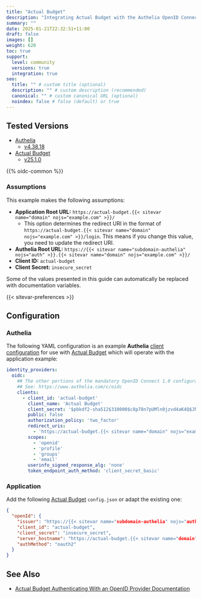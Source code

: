 ```yaml
---
title: "Actual Budget"
description: "Integrating Actual Budget with the Authelia OpenID Connect 1.0 Provider."
summary: ""
date: 2025-01-21T22:32:51+11:00
draft: false
images: []
weight: 620
toc: true
support:
  level: community
  versions: true
  integration: true
seo:
  title: "" # custom title (optional)
  description: "" # custom description (recommended)
  canonical: "" # custom canonical URL (optional)
  noindex: false # false (default) or true
---
```


## Tested Versions

* [Authelia]
  * [v4.38.18](https://github.com/authelia/authelia/releases/tag/v4.38.18)
* [Actual Budget]
  * [v25.1.0](https://github.com/actualbudget/actual/releases/tag/v25.1.0)

{{% oidc-common %}}

### Assumptions

This example makes the following assumptions:

* __Application Root URL:__ `https://actual-budget.{{< sitevar name="domain" nojs="example.com" >}}/`
  * This option determines the redirect URI in the format of
        `https://actual-budget.{{< sitevar name="domain" nojs="example.com" >}}/login`.
        This means if you change this value, you need to update the redirect URI.
* __Authelia Root URL:__ `https://{{< sitevar name="subdomain-authelia" nojs="auth" >}}.{{< sitevar name="domain" nojs="example.com" >}}/`
* __Client ID:__ `actual-budget`
* __Client Secret:__ `insecure_secret`

Some of the values presented in this guide can automatically be replaced with documentation variables.

{{< sitevar-preferences >}}

## Configuration

### Authelia

The following YAML configuration is an example __Authelia__ [client configuration] for use with [Actual Budget] which will operate with the application example:

```yaml {title="configuration.yml"}
identity_providers:
  oidc:
    ## The other portions of the mandatory OpenID Connect 1.0 configuration go here.
    ## See: https://www.authelia.com/c/oidc
    clients:
      - client_id: 'actual-budget'
        client_name: 'Actual Budget'
        client_secret: '$pbkdf2-sha512$310000$c8p78n7pUMln0jzvd4aK4Q$JNRBzwAo0ek5qKn50cFzzvE9RXV88h1wJn5KGiHrD0YKtZaR/nCb2CJPOsKaPK0hjf.9yHxzQGZziziccp6Yng'  # The digest of 'insecure_secret'.
        public: false
        authorization_policy: 'two_factor'
        redirect_uris:
          - 'https://actual-budget.{{< sitevar name="domain" nojs="example.com" >}}/openid/callback'
        scopes:
          - 'openid'
          - 'profile'
          - 'groups'
          - 'email'
        userinfo_signed_response_alg: 'none'
        token_endpoint_auth_method: 'client_secret_basic'
```

### Application

Add the following [Actual Budget] `config.json` or adapt the existing one:

```json
{
  "openId": {
    "issuer": "https://{{< sitevar name="subdomain-authelia" nojs="auth" >}}.{{< sitevar name="domain" nojs="example.com" >}}",
    "client_id": "actual-budget",
    "client_secret": "insecure_secret",
    "server_hostname": "https://actual-budget.{{< sitevar name="domain" nojs="example.com" >}}",
    "authMethod": "oauth2"
  }
}
```


## See Also

- [Actual Budget Authenticating With an OpenID Provider Documentation](https://actualbudget.org/docs/experimental/oauth-auth)

[Authelia]: https://www.authelia.com
[Actual Budget]: https://actualbudget.org/
[OpenID Connect 1.0]: ../../openid-connect/introduction.md
[client configuration]: ../../../configuration/identity-providers/openid-connect/clients.md
